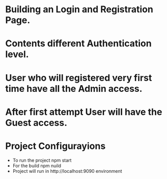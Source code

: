 # Building an Login and Registration Page.
# Contents different Authentication level.
# User who will registered very first time have all the Admin access.
# After first attempt User will have the Guest access.

# Project Configurayions
  * To run the project
    npm start
  * For the build
    npm nuild
  * Project will run in http://localhost:9090 environment  
   